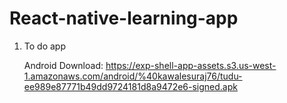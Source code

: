 # React-native-learning-app

1. To do app 

   Android Download: https://exp-shell-app-assets.s3.us-west-1.amazonaws.com/android/%40kawalesuraj76/tudu-ee989e87771b49dd9724181d8a9472e6-signed.apk
